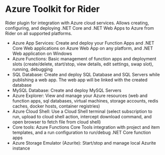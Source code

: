 # Azure Toolkit for Rider

<!-- Plugin description -->
Rider plugin for integration with Azure cloud services. 
Allows creating, configuring, and deploying .NET Core and .NET Web Apps to Azure from Rider on all supported platforms.

* Azure App Services: Create and deploy your Function Apps and .NET Core Web applications on Azure Web App on any
  platform, and .NET Web application on Windows
* Azure Functions: Basic management of function apps and deployment slots (create/delete, start/stop, view details, edit
  settings, swap slot), running, debugging
* SQL Database: Create and deploy SQL Database and SQL Servers while publishing a web app. The web app will be linked
  with the created database
* MySQL Database: Create and deploy MySQL Servers
* Azure Explorer: View and manage your Azure resources (web and function apps, sql databases, virtual machines, storage
  accounts, redis caches, docker hosts, container registries)
* Azure Cloud Shell: Use a Cloud Shell terminal (select subscription to run, upload to cloud shell action, intercept
  download command, and open browser to fetch file from cloud shell)
* Core tools: Azure Functions Core Tools integration with project and item templates, and a run configuration to
  run/debug .NET Core function apps
* Azure Storage Emulator (Azurite): Start/stop and manage local Azurite instance

<!-- Plugin description end -->
